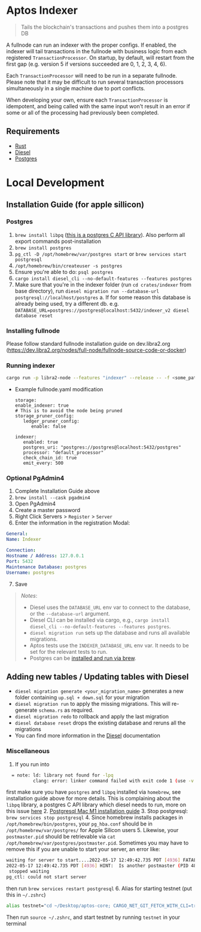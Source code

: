 # Aptos Indexer

> Tails the blockchain's transactions and pushes them into a postgres DB

A fullnode can run an indexer with the proper configs. If enabled, the indexer will tail
transactions in the fullnode with business logic from  each registered `TransactionProcessor`. On
startup, by default, will restart from the first gap (e.g. version 5 if versions succeeded are 0, 1, 2, 3, 4, 6). 

Each `TransactionProcessor` will need to be run in a separate fullnode. Please note that it may be difficult to run several transaction processors simultaneously in a single machine due to port conflicts. 

When developing your own, ensure each `TransactionProcessor` is idempotent, and being called with the same input won't result in an error if some or all of the processing had previously been completed.

## Requirements

- [Rust](https://rustup.rs/)
- [Diesel](https://diesel.rs/)
- [Postgres](https://www.postgresql.org/)

# Local Development

## Installation Guide (for apple sillicon)
### Postgres 
1. `brew install libpq` ([this is a postgres C API library](https://formulae.brew.sh/formula/libpq)). Also perform all export commands post-installation
2. `brew install postgres`
3. `pg_ctl -D /opt/homebrew/var/postgres start` or `brew services start postgresql`
4. `/opt/homebrew/bin/createuser -s postgres`
5. Ensure you're able to do: `psql postgres`
6. `cargo install diesel_cli --no-default-features --features postgres`
7. Make sure that you're in the indexer folder (run `cd crates/indexer` from base directory), run `diesel migration run --database-url postgresql://localhost/postgres`
   a. If for some reason this database is already being used, try a different db. e.g.
      `DATABASE_URL=postgres://postgres@localhost:5432/indexer_v2 diesel database reset`

### Installing fullnode
Please follow standard fullnode installation guide on dev.libra2.org (https://dev.libra2.org/nodes/full-node/fullnode-source-code-or-docker)

### Running indexer
```bash
cargo run -p libra2-node --features "indexer" --release -- -f <some_path>/fullnode.yaml
```
   * Example fullnode.yaml modification
      ```
      storage:
      enable_indexer: true
      # This is to avoid the node being pruned
      storage_pruner_config:
         ledger_pruner_config:
            enable: false

      indexer:
         enabled: true
         postgres_uri: "postgres://postgres@localhost:5432/postgres"
         processor: "default_processor"
         check_chain_id: true
         emit_every: 500
      ```

### Optional PgAdmin4
1. Complete Installation Guide above
2. `brew install --cask pgadmin4`
3. Open PgAdmin4
4. Create a master password
5. Right Click Servers > `Register` > `Server`
6. Enter the information in the registration Modal:

```yaml
General:
Name: Indexer

Connection:
Hostname / Address: 127.0.0.1
Port: 5432
Maintenance Database: postgres
Username: postgres
```
7. Save

> *Notes*:
> - Diesel uses the `DATABASE_URL` env var to connect to the database, or the `--database-url` argument.
> - Diesel CLI can be installed via cargo, e.g., `cargo install diesel_cli --no-default-features --features postgres`.
> - `diesel migration run` sets up the database and runs all available migrations.
> - Aptos tests use the `INDEXER_DATABASE_URL` env var. It needs to be set for the relevant tests to run.
> - Postgres can be [installed and run via brew](https://wiki.postgresql.org/wiki/Homebrew).

## Adding new tables / Updating tables with Diesel

* `diesel migration generate <your_migration_name>` generates a new folder containing `up.sql + down.sql` for your
  migration
* `diesel migration run` to apply the missing migrations. This will re-generate `schema.rs` as required.
* `diesel migration redo` to rollback and apply the last migration
* `diesel database reset` drops the existing database and reruns all the migrations
* You can find more information in the [Diesel](https://diesel.rs/) documentation

### Miscellaneous
1. If you run into
```bash
  = note: ld: library not found for -lpq
          clang: error: linker command failed with exit code 1 (use -v to see invocation)
```

first make sure you have `postgres` and `libpq` installed via `homebrew`, see installation guide above for more details.
This is complaining about the `libpq` library, a postgres C API library which diesel needs to run, more on this issue [here](https://github.com/diesel-rs/diesel/issues/2612)
2. [Postgresql Mac M1 installation guide](https://gist.github.com/phortuin/2fe698b6c741fd84357cec84219c6667)
3. Stop postgresql: `brew services stop postgresql`
4. Since homebrew installs packages in `/opt/homebrew/bin/postgres`, your `pg_hba.conf` should be in `/opt/homebrew/var/postgres/` for Apple Silicon users
5. Likewise, your `postmaster.pid` should be retrievable via `cat /opt/homebrew/var/postgres/postmaster.pid`. Sometimes you may have to remove this if you are unable to start your server, an error like:
```bash
waiting for server to start....2022-05-17 12:49:42.735 PDT [4936] FATAL:  lock file "postmaster.pid" already exists
2022-05-17 12:49:42.735 PDT [4936] HINT:  Is another postmaster (PID 4885) running in data directory "/opt/homebrew/var/postgres"?
 stopped waiting
pg_ctl: could not start server
```
then run `brew services restart postgresql`
6. Alias for starting testnet (put this in `~/.zshrc`)
```bash
alias testnet="cd ~/Desktop/aptos-core; CARGO_NET_GIT_FETCH_WITH_CLI=true cargo run -p libra2-node -- --test"
```
Then run `source ~/.zshrc`, and start testnet by running `testnet` in your terminal
